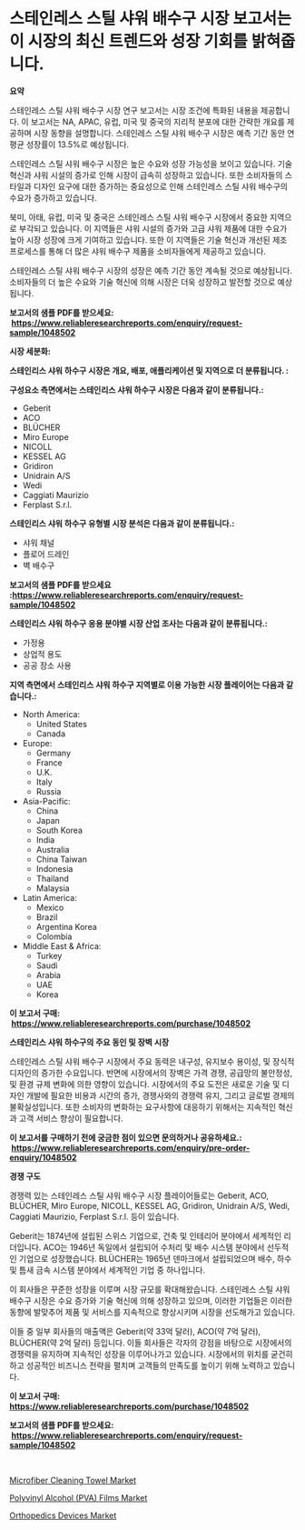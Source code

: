 <p><h1>스테인레스 스틸 샤워 배수구 시장 보고서는 이 시장의 최신 트렌드와 성장 기회를 밝혀줍니다.</h1></p><p><strong>요약</strong></p>
<p><p>스테인레스 스틸 샤워 배수구 시장 연구 보고서는 시장 조건에 특화된 내용을 제공합니다. 이 보고서는 NA, APAC, 유럽, 미국 및 중국의 지리적 분포에 대한 간략한 개요를 제공하며 시장 동향을 설명합니다. 스테인레스 스틸 샤워 배수구 시장은 예측 기간 동안 연평균 성장률이 13.5%로 예상됩니다.</p><p>스테인레스 스틸 샤워 배수구 시장은 높은 수요와 성장 가능성을 보이고 있습니다. 기술 혁신과 샤워 시설의 증가로 인해 시장이 급속히 성장하고 있습니다. 또한 소비자들의 스타일과 디자인 요구에 대한 증가하는 중요성으로 인해 스테인레스 스틸 샤워 배수구의 수요가 증가하고 있습니다.</p><p>북미, 아태, 유럽, 미국 및 중국은 스테인레스 스틸 샤워 배수구 시장에서 중요한 지역으로 부각되고 있습니다. 이 지역들은 샤워 시설의 증가와 고급 샤워 제품에 대한 수요가 높아 시장 성장에 크게 기여하고 있습니다. 또한 이 지역들은 기술 혁신과 개선된 제조 프로세스를 통해 더 많은 샤워 배수구 제품을 소비자들에게 제공하고 있습니다.</p><p>스테인레스 스틸 샤워 배수구 시장의 성장은 예측 기간 동안 계속될 것으로 예상됩니다. 소비자들의 더 높은 수요와 기술 혁신에 의해 시장은 더욱 성장하고 발전할 것으로 예상됩니다.</p></p>
<p><strong>보고서의 샘플 PDF를 받으세요: &nbsp;<a href="https://www.reliableresearchreports.com/enquiry/request-sample/1048502">https://www.reliableresearchreports.com/enquiry/request-sample/1048502</a></strong></p>
<p><strong>시장 세분화:</strong></p>
<p><strong> 스테인리스 샤워 하수구 시장은 개요, 배포, 애플리케이션 및 지역으로 더 분류됩니다. :</strong></p>
<p><strong>구성요소 측면에서는 스테인리스 샤워 하수구 시장은 다음과 같이 분류됩니다.:</strong></p>
<p><ul><li>Geberit</li><li>ACO</li><li>BLÜCHER</li><li>Miro Europe</li><li>NICOLL</li><li>KESSEL AG</li><li>Gridiron</li><li>Unidrain A/S</li><li>Wedi</li><li>Caggiati Maurizio</li><li>Ferplast S.r.l.</li></ul></p>
<p><strong> 스테인리스 샤워 하수구 유형별 시장 분석은 다음과 같이 분류됩니다.:</strong></p>
<p><ul><li>샤워 채널</li><li>플로어 드레인</li><li>벽 배수구</li></ul></p>
<p><strong>보고서의 샘플 PDF를 받으세요 :<a href="https://www.reliableresearchreports.com/enquiry/request-sample/1048502">https://www.reliableresearchreports.com/enquiry/request-sample/1048502</a></strong></p>
<p><strong> 스테인리스 샤워 하수구 응용 분야별 시장 산업 조사는 다음과 같이 분류됩니다.:</strong></p>
<p><ul><li>가정용</li><li>상업적 용도</li><li>공공 장소 사용</li></ul></p>
<p><strong>지역 측면에서 스테인리스 샤워 하수구 지역별로 이용 가능한 시장 플레이어는 다음과 같습니다.:</strong></p>
<p><ul>
    <li>
        North America:
        <ul>
            <li>United States</li>
            <li>Canada</li>
        </ul>
    </li>
    <li>
        Europe:
        <ul>
            <li>Germany</li>
            <li>France</li>
            <li>U.K.</li>
            <li>Italy</li>
            <li>Russia</li>
        </ul>
    </li>
    <li>
        Asia-Pacific:
        <ul>
            <li>China</li>
            <li>Japan</li>
            <li>South Korea</li>
            <li>India</li>
            <li>Australia</li>
            <li>China Taiwan</li>
            <li>Indonesia</li>
            <li>Thailand</li>
            <li>Malaysia</li>
        </ul>
    </li>
    <li>
        Latin America:
        <ul>
            <li>Mexico</li>
            <li>Brazil</li>
            <li>Argentina Korea</li>
            <li>Colombia</li>
        </ul>
    </li>
    <li>
        Middle East & Africa:
        <ul>
            <li>Turkey</li>
            <li>Saudi</li>
            <li>Arabia</li>
            <li>UAE</li>
            <li>Korea</li>
        </ul>
    </li>
    </ul></p>
<p><strong>이 보고서 구매: &nbsp;<a href="https://www.reliableresearchreports.com/purchase/1048502">https://www.reliableresearchreports.com/purchase/1048502</a></strong></p>
<p><strong>스테인리스 샤워 하수구의 주요 동인 및 장벽 시장</strong></p>
<p><p>스테인레스 스틸 샤워 배수구 시장에서 주요 동력은 내구성, 유지보수 용이성, 및 장식적 디자인의 증가한 수요입니다. 반면에 시장에서의 장벽은 가격 경쟁, 공급망의 불안정성, 및 환경 규제 변화에 의한 영향이 있습니다. 시장에서의 주요 도전은 새로운 기술 및 디자인 개발에 필요한 비용과 시간의 증가, 경쟁사와의 경쟁력 유지, 그리고 글로벌 경제의 불확실성입니다. 또한 소비자의 변화하는 요구사항에 대응하기 위해서는 지속적인 혁신과 고객 서비스 향상이 필요합니다.</p></p>
<p><strong>이 보고서를 구매하기 전에 궁금한 점이 있으면 문의하거나 공유하세요.: &nbsp;<a href="https://www.reliableresearchreports.com/enquiry/pre-order-enquiry/1048502">https://www.reliableresearchreports.com/enquiry/pre-order-enquiry/1048502</a></strong></p>
<p><strong>경쟁 구도</strong></p>
<p><p>경쟁력 있는 스테인레스 스틸 샤워 배수구 시장 플레이어들로는 Geberit, ACO, BLÜCHER, Miro Europe, NICOLL, KESSEL AG, Gridiron, Unidrain A/S, Wedi, Caggiati Maurizio, Ferplast S.r.l. 등이 있습니다.</p><p>Geberit는 1874년에 설립된 스위스 기업으로, 건축 및 인테리어 분야에서 세계적인 리더입니다. ACO는 1946년 독일에서 설립되어 수처리 및 배수 시스템 분야에서 선두적인 기업으로 성장했습니다. BLÜCHER는 1965년 덴마크에서 설립되었으며 배수, 하수 및 틈새 금속 시스템 분야에서 세계적인 기업 중 하나입니다.</p><p>이 회사들은 꾸준한 성장을 이루며 시장 규모를 확대해왔습니다. 스테인레스 스틸 샤워 배수구 시장은 수요 증가와 기술 혁신에 의해 성장하고 있으며, 이러한 기업들은 이러한 동향에 발맞추어 제품 및 서비스를 지속적으로 향상시키며 시장을 선도해가고 있습니다.</p><p>이들 중 일부 회사들의 매출액은 Geberit(약 33억 달러), ACO(약 7억 달러), BLÜCHER(약 2억 달러) 등입니다. 이들 회사들은 각자의 강점을 바탕으로 시장에서의 경쟁력을 유지하며 지속적인 성장을 이루어나가고 있습니다. 시장에서의 위치를 굳건히 하고 성공적인 비즈니스 전략을 펼치며 고객들의 만족도를 높이기 위해 노력하고 있습니다.</p></p>
<p><strong>이 보고서 구매: &nbsp; <a href="https://www.reliableresearchreports.com/purchase/1048502">https://www.reliableresearchreports.com/purchase/1048502</a></strong></p>
<p><strong>보고서의 샘플 PDF를 받으세요: &nbsp;<a href="https://www.reliableresearchreports.com/enquiry/request-sample/1048502">https://www.reliableresearchreports.com/enquiry/request-sample/1048502</a></strong><strong></strong></p>
<p>&nbsp;</p>
<p><p><a href="https://view.publitas.com/reportprime-1/microfiber-cleaning-towel-market-size-furnishes-valuable-information-encompassing-market-share-market-trends-and-projections-spanning-from-2023-to-2030/">Microfiber Cleaning Towel Market</a></p><p><a href="https://view.publitas.com/reportprime-1/polyvinyl-alcohol-pva-films-market-share-market-new-trends-analysis-report-by-type-by-application-by-end-use-by-region-and-segment-forecasts-2023-2030/">Polyvinyl Alcohol (PVA) Films Market</a></p><p><a href="https://view.publitas.com/reportprime-1/orthopedics-devices-market-challenges-opportunities-and-growth-drivers-and-major-market-players-forecasted-for-period-from-2023-2030/">Orthopedics Devices Market</a></p></p>